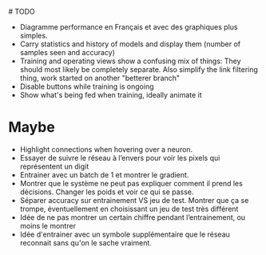 # TODO

- Diagramme performance en Français et avec des graphiques plus simples. 
- Carry statistics and history of models and display them (number of samples seen and accuracy)
- Training and operating views show a confusing mix of things:
  They should most likely be completely separate.
  Also simplify the link filtering thing, work started on another "betterer branch"
- Disable buttons while training is ongoing
- Show what's being fed when training, ideally animate it

# Maybe

- Highlight connections when hovering over a neuron.
- Essayer de suivre le réseau à l’envers pour voir les pixels qui représentent un digit
- Entrainer avec un batch de 1 et montrer le gradient.
- Montrer que le système ne peut pas expliquer comment il prend les décisions. Changer les poids et voir ce qui se passe.
- Séparer accuracy sur entrainement VS jeu de test. Montrer que ça se trompe, éventuellement en choisissant un jeu de test très différent
- Idée de ne pas montrer un certain chiffre pendant l’entrainement, ou moins le montrer
- Idée d'entrainer avec un symbole supplémentaire que le réseau reconnait sans qu'on le sache vraiment.
